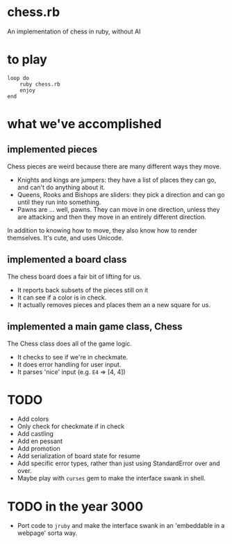 # chess.rb

An implementation of chess in ruby, without AI

# to play

    loop do
        ruby chess.rb
        enjoy
    end

# what we've accomplished

## implemented pieces

Chess pieces are weird because there are many different ways they move.

- Knights and kings are jumpers: they have a list of places they can go, and can't do anything about it.
- Queens, Rooks and Bishops are sliders: they pick a direction and can go until they run into something.
- Pawns are ... well, pawns.  They can move in one direction, unless they are attacking and then they move in an entirely different direction. 

In addition to knowing how to move, they also know how to render themselves.  It's cute, and uses Unicode.

## implemented a board class

The chess board does a fair bit of lifting for us. 

- It reports back subsets of the pieces still on it
- It can see if a color is in check.
- It actually removes pieces and places them an a new square for us.

## implemented a main game class, Chess

The Chess class does all of the game logic.

- It checks to see if we're in checkmate.
- It does error handling for user input.
- It parses 'nice' input (e.g. `E4` => [4, 4]) 

# TODO

- Add colors
- Only check for checkmate if in check
- Add castling
- Add en pessant
- Add promotion
- Add serialization of board state for resume
- Add specific error types, rather than just using StandardError over and over.
- Maybe play with `curses` gem to make the interface swank in shell.

# TODO in the year 3000

- Port code to `jruby` and make the interface swank in an 'embeddable in a webpage' sorta way.
